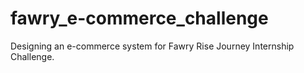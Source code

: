 # fawry_e-commerce_challenge
Designing an e-commerce system for Fawry Rise Journey Internship Challenge.
